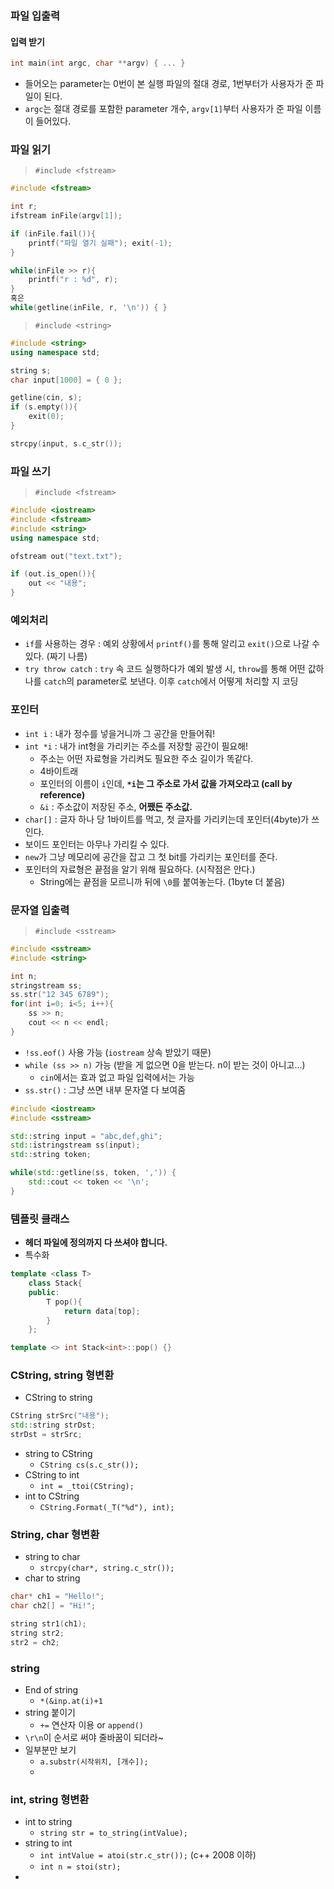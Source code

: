 ### 파일 입출력

#### 입력 받기

```c++
int main(int argc, char **argv) { ... }
```

- 들어오는 parameter는 0번이 본 실행 파일의 절대 경로, 1번부터가 사용자가 준 파일이 된다.
- `argc`는 절대 경로를 포함한 parameter 개수, `argv[1]`부터 사용자가 준 파일 이름이 들어있다.

### 파일 읽기

> `#include <fstream>`

```c++
#include <fstream>

int r;
ifstream inFile(argv[1]);

if (inFile.fail()){
    printf("파일 열기 실패"); exit(-1);
}

while(inFile >> r){
    printf("r : %d", r);
}
혹은
while(getline(inFile, r, '\n')) { }
```



> `#include <string>`

```c++
#include <string>
using namespace std;

string s;
char input[1000] = { 0 };

getline(cin, s);
if (s.empty()){
    exit(0);
}

strcpy(input, s.c_str());
```

### 파일 쓰기

> `#include <fstream>`

```c++
#include <iostream>
#include <fstream>
#include <string>
using namespace std;

ofstream out("text.txt");

if (out.is_open()){
    out << "내용";
}
```



### 예외처리

- `if`를 사용하는 경우 : 예외 상황에서 `printf()`를 통해 알리고 `exit()`으로 나갈 수 있다. (짜기 나름)
- `try throw catch` : `try` 속 코드 실행하다가 예외 발생 시, `throw`를 통해 어떤 값하나를 `catch`의 parameter로 보낸다. 이후 `catch`에서 어떻게 처리할 지 코딩

### 포인터

- `int i` : 내가 정수를 넣을거니까 그 공간을 만들어줘!
- `int *i` : 내가 int형을 가리키는 주소를 저장할 공간이 필요해!
  - 주소는 어떤 자료형을 가리켜도 필요한 주소 길이가 똑같다.
  - 4바이트래
  - 포인터의 이름이 `i`인데, **`*i`는 그 주소로 가서 값을 가져오라고 (call by reference)**
  - `&i` : 주소값이 저장된 주소, **어쨌든 주소값.**
- `char[]` : 글자 하나 당 1바이트를 먹고, 첫 글자를 가리키는데 포인터(4byte)가 쓰인다.
- 보이드 포인터는 아무나 가리킬 수 있다.
- `new`가 그냥 메모리에 공간을 잡고 그 첫 bit를 가리키는 포인터를 준다.
- 포인터의 자료형은 끝점을 알기 위해 필요하다. (시작점은 안다.)
  - String에는 끝점을 모르니까 뒤에 `\0`를 붙여놓는다. (1byte 더 붙음)

### 문자열 입출력

> `#include <sstream>`

```c++
#include <sstream>
#include <string>

int n;
stringstream ss;
ss.str("12 345 6789");
for(int i=0; i<5; i++){
    ss >> n;
    cout << n << endl;
}
```

- `!ss.eof()` 사용 가능 (`iostream` 상속 받았기 때문)
- `while (ss >> n)` 가능 (받을 게 없으면 0을 받는다. n이 받는 것이 아니고...)
  - `cin`에서는 효과 없고 파일 입력에서는 가능
- `ss.str()` : 그냥 쓰면 내부 문자열 다 보여줌

```c++
#include <iostream>
#include <sstream>

std::string input = "abc,def,ghi";
std::istringstream ss(input);
std::string token;

while(std::getline(ss, token, ',')) {
    std::cout << token << '\n';
}
```



### 템플릿 클래스

- **헤더 파일에 정의까지 다 쓰셔야 합니다.**
- 특수화

```c++
template <class T>
    class Stack{
    public:
        T pop(){
            return data[top];
        }
    };

template <> int Stack<int>::pop() {}
```



### CString, string 형변환

- CString to string

```c++
CString strSrc("내용");
std::string strDst;
strDst = strSrc;
```

- string to CString
  - `CString cs(s.c_str());`
- CString to int
  - `int = _ttoi(CString);`
- int to CString
  - `CString.Format(_T("%d"), int);`

### String, char 형변환

- string to char
  - `strcpy(char*, string.c_str());`
- char to string

```c++
char* ch1 = "Hello!";
char ch2[] = "Hi!";

string str1(ch1);
string str2;
str2 = ch2;
```



### string

- End of string
  - `*(&inp.at(i)+1`
- string 붙이기
  - `+=` 연산자 이용 or `append()`
- `\r\n`이 순서로 써야 줄바꿈이 되더라~
- 일부분만 보기
  - `a.substr(시작위치, [개수]);`
  - 



### int, string 형변환

- int to string
  - `string str = to_string(intValue);`
- string to int
  - `int intValue = atoi(str.c_str());` (c++ 2008 이하)
  - `int n = stoi(str);`
- 